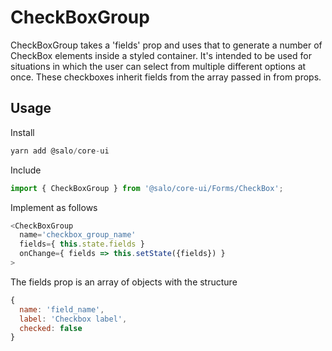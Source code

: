 # CheckBoxGroup

CheckBoxGroup takes a 'fields' prop and uses that to generate a number of CheckBox elements inside a styled container. It's intended to be used for situations in which the user can select from multiple different options at once. These checkboxes inherit fields from the array passed in from props.

## Usage

Install

```javascript
yarn add @salo/core-ui
```

Include

```javascript
import { CheckBoxGroup } from '@salo/core-ui/Forms/CheckBox';
```

Implement as follows

```javascript
<CheckBoxGroup
  name='checkbox_group_name'
  fields={ this.state.fields }
  onChange={ fields => this.setState({fields}) }
>
```

The fields prop is an array of objects with the structure

```javascript
{
  name: 'field_name',
  label: 'Checkbox label',
  checked: false
}
```